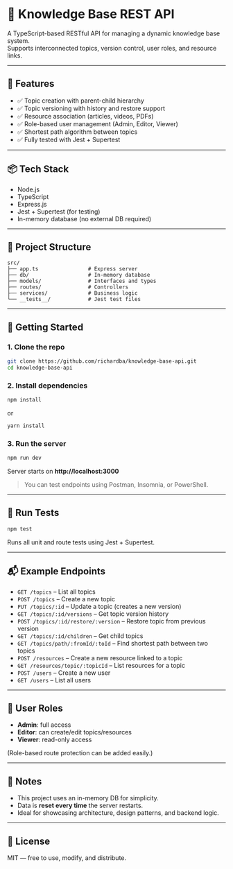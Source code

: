 # 🧠 Knowledge Base REST API

A TypeScript-based RESTful API for managing a dynamic knowledge base system.  
Supports interconnected topics, version control, user roles, and resource links.

---

## 🚀 Features

- ✅ Topic creation with parent-child hierarchy
- ✅ Topic versioning with history and restore support
- ✅ Resource association (articles, videos, PDFs)
- ✅ Role-based user management (Admin, Editor, Viewer)
- ✅ Shortest path algorithm between topics
- ✅ Fully tested with Jest + Supertest

---

## 📦 Tech Stack

- Node.js
- TypeScript
- Express.js
- Jest + Supertest (for testing)
- In-memory database (no external DB required)

---

## 📁 Project Structure

```
src/
├── app.ts                # Express server
├── db/                   # In-memory database
├── models/               # Interfaces and types
├── routes/               # Controllers
├── services/             # Business logic
└── __tests__/            # Jest test files
```

---

## 🔧 Getting Started

### 1. Clone the repo

```bash
git clone https://github.com/richardba/knowledge-base-api.git
cd knowledge-base-api
```

### 2. Install dependencies

```bash
npm install
```

or

```bash
yarn install
```

### 3. Run the server

```bash
npm run dev
```

Server starts on **http://localhost:3000**

> You can test endpoints using Postman, Insomnia, or PowerShell.

---

## 🧪 Run Tests

```bash
npm test
```

Runs all unit and route tests using Jest + Supertest.

---

## 📬 Example Endpoints

- `GET /topics` – List all topics
- `POST /topics` – Create a new topic
- `PUT /topics/:id` – Update a topic (creates a new version)
- `GET /topics/:id/versions` – Get topic version history
- `POST /topics/:id/restore/:version` – Restore topic from previous version
- `GET /topics/:id/children` – Get child topics
- `GET /topics/path/:fromId/:toId` – Find shortest path between two topics
- `POST /resources` – Create a new resource linked to a topic
- `GET /resources/topic/:topicId` – List resources for a topic
- `POST /users` – Create a new user
- `GET /users` – List all users

---

## 🧠 User Roles

- **Admin**: full access
- **Editor**: can create/edit topics/resources
- **Viewer**: read-only access

(Role-based route protection can be added easily.)

---

## 📎 Notes

- This project uses an in-memory DB for simplicity.
- Data is **reset every time** the server restarts.
- Ideal for showcasing architecture, design patterns, and backend logic.

---

## 📮 License

MIT — free to use, modify, and distribute.
